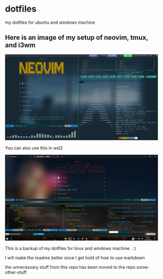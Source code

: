 # dotfiles
my dotfiles for ubuntu and windows machine

## Here is an image of my setup of neovim, tmux, and i3wm

![nvim, tmux, i3 in action screenshot](./images/archrice3rd.png)

You can also use this in wsl2

![nvim, tmux in windows wsl2 screenshot](./images/windows10rice1stSSsame2ndpic.png)

This is a backup of my dotfiles for linux and windows machine . :)

I will make the readme better once I get hold of how to use markdown 

the unnecessary stuff from this repo has been moved to the repo some-other-stuff
